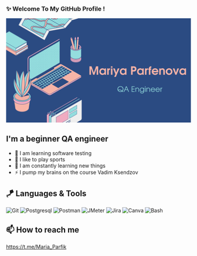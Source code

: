 ### ✨ Welcome To My GitHub Profile !

![Braydon's GitHub Banner](./GitHubHeader.png)

## I'm a beginner QA engineer
- 💪 I am learning software testing
- 🎉 I like to play sports
- 🥅 I am constantly learning new things
- ⚡ I pump my brains on the course Vadim Ksendzov

## 🪁 Languages & Tools

![Git](https://img.shields.io/static/v1?style=for-the-badge&logo=git&message=Git&label=&color=F05032&labelColor=000000)
![Postgresql](https://img.shields.io/static/v1?style=for-the-badge&logo=Postgresql&message=Postgresql&label=&color=32aab8&labelColor=000000)
![Postman](https://img.shields.io/static/v1?style=for-the-badge&logo=Postman&message=Postman&label=&color=F05032&labelColor=000000)
![JMeter](https://img.shields.io/static/v1?style=for-the-badge&logo=apachejmeter&message=Jmeter&label=&color=852677&labelColor=000000)
![Jira](https://img.shields.io/static/v1?style=for-the-badge&logo=Jiral&message=jira&label=&color=32aab8&labelColor=000000)
![Canva](https://img.shields.io/static/v1?style=for-the-badge&logo=canva&message=Canva&label=&color=00c4cc&labelColor=000000)
![Bash](https://img.shields.io/static/v1?style=for-the-badge&logo=gnubash&message=Bash&label=&color=9ACD32&labelColor=000000)


## 📫 How to reach me

https://t.me/Maria_Parfik
